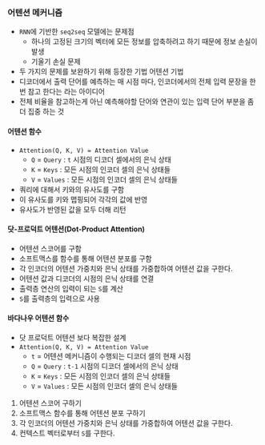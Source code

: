 ### 어텐션 메커니즘
- `RNN`에 기반한 `seq2seq` 모델에는 문제점
  - 하나의 고정된 크기의 벡터에 모든 정보를 압축하려고 하기 때문에 정보 손실이 발생
  - 기울기 손실 문제
- 두 가지의 문제를 보완하기 위해 등장한 기법 어텐션 기법
- 디코더에서 출력 단어를 예측하는 매 시점 마다, 인코더에서의 전체 입력 문장을 한 번 참고 한다는 라는 아이디어
- 전체 비율을 참고하는게 아닌 예측해야할 단어와 연관이 있는 입력 단어 부분을 좀 더 집중 하는 것

#### 어텐션 함수
- `Attention(Q, K, V) = Attention Value`
  - `Q` = `Query` : `t` 시점의 디코더 셀에서의 은닉 상태
  - `K` = `Keys` : 모든 시점의 인코더 셀의 은닉 상태들
  - `V` = `Values` : 모든 시점의 인코더 셀의 은닉 상태들
- 쿼리에 대해서 키와의 유사도를 구함
- 이 유사도를 키와 맵핑되어 각각의 값에 반영
- 유사도가 반영된 값을 모두 더해 리턴

#### 닷-프로덕트 어텐션(Dot-Product Attention)
- 어텐션 스코어를 구함
- 소프트맥스를 함수를 통해 어텐션 분포를 구함
- 각 인코더의 어텐션 가중치와 은닉 상태를 가중합하여 어텐션 값을 구한다.
- 어텐션 값과 디코더의 시점의 은닉 상태를 연결
- 출력층 연산의 입력이 되는 `S`를 계산
- `S`를 출력층의 입력으로 사용

#### 바다나우 어텐션 함수
- 닷 프로덕트 어텐션 보다 복잡한 설계
- `Attention(Q, K, V) = Attention Value`
  - `t` = 어텐션 메커니즘이 수행되는 디코더 셀의 현재 시점
  - `Q` = `Query` : `t-1` 시점의 디코더 셀에서의 은닉 상태
  - `K` = `Keys` : 모든 시점의 인코더 셀의 은닉 상태들
  - `V` = `Values` : 모든 시점의 인코더 셀의 은닉 상태들
1. 어텐션 스코어 구하기
2. 소프트맥스 함수를 통해 어텐션 분포 구하기
3. 각 인코더의 어텐션 가중치와 은닉 상태를 가중합하여 어텐션 값을 구한다.
4. 컨텍스트 벡터로부터 `S`를 구한다.